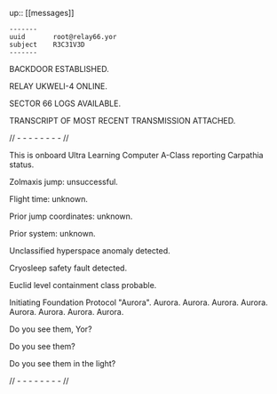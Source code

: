 ---
---
up:: [[messages]]

```
-------
uuid       root@relay66.yor
subject    R3C31V3D
-------
```

BACKDOOR ESTABLISHED.

RELAY UKWELI-4 ONLINE. 

SECTOR 66 LOGS AVAILABLE.

TRANSCRIPT OF MOST RECENT TRANSMISSION ATTACHED.

// - - - - - - - - //

This is onboard Ultra Learning Computer A-Class reporting Carpathia status. 

Zolmaxis jump: unsuccessful. 

Flight time: unknown. 

Prior jump coordinates: unknown. 

Prior system: unknown. 

Unclassified hyperspace anomaly detected. 

Cryosleep safety fault detected. 

Euclid level containment class probable. 

Initiating Foundation Protocol "Aurora". Aurora. Aurora. Aurora. Aurora. Aurora. Aurora. Aurora. Aurora. 

Do you see them, Yor? 

Do you see them? 

Do you see them in the light?

// - - - - - - - - //

